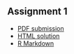 ## Assignment 1

- [PDF submission](https://pufanyi.github.io/MH3510-Assignments/assignment1/submission/assignment1.pdf)
- [HTML solution](https://pufanyi.github.io/MH3510-Assignments/assignment1/submission/assignment1.html)
- [R Markdown](https://github.com/pufanyi/MH3510-Assignments/tree/main/assignment1/src)
